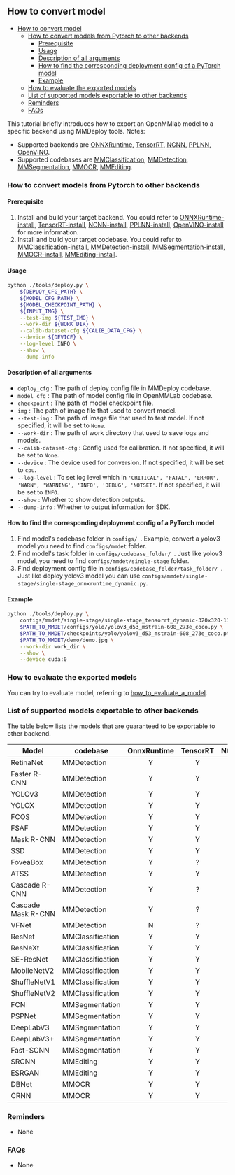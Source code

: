 ## How to convert model

<!-- TOC -->

- [How to convert model](#how-to-convert-model)
  - [How to convert models from Pytorch to other backends](#how-to-convert-models-from-pytorch-to-other-backends)
    - [Prerequisite](#prerequisite)
    - [Usage](#usage)
    - [Description of all arguments](#description-of-all-arguments)
    - [How to find the corresponding deployment config of a PyTorch model](#how-to-find-the-corresponding-deployment-config-of-a-pytorch-model)
    - [Example](#example)
  - [How to evaluate the exported models](#how-to-evaluate-the-exported-models)
  - [List of supported models exportable to other backends](#list-of-supported-models-exportable-to-other-backends)
  - [Reminders](#reminders)
  - [FAQs](#faqs)

<!-- TOC -->

This tutorial briefly introduces how to export an OpenMMlab model to a specific backend using MMDeploy tools.
Notes:
- Supported backends are [ONNXRuntime](../backends/onnxruntime.md), [TensorRT](../backends/tensorrt.md), [NCNN](../backends/ncnn.md), [PPLNN](../backends/pplnn.md), [OpenVINO](../backends/openvino.md).
- Supported codebases are [MMClassification](../codebases/mmcls.md), [MMDetection](../codebases/mmdet.md), [MMSegmentation](../codebases/mmseg.md), [MMOCR](../codebases/mmocr.md), [MMEditing](../codebases/mmedit.md).

### How to convert models from Pytorch to other backends

#### Prerequisite

1. Install and build your target backend. You could refer to [ONNXRuntime-install](../backends/onnxruntime.md), [TensorRT-install](../backends/tensorrt.md), [NCNN-install](../backends/ncnn.md), [PPLNN-install](../backends/pplnn.md), [OpenVINO-install](../backends/openvino.md) for more information.
2. Install and build your target codebase. You could refer to [MMClassification-install](https://github.com/open-mmlab/mmclassification/blob/master/docs/install.md), [MMDetection-install](https://github.com/open-mmlab/mmdetection/blob/master/docs/get_started.md), [MMSegmentation-install](https://github.com/open-mmlab/mmsegmentation/blob/master/docs/get_started.md#installation), [MMOCR-install](https://github.com/open-mmlab/mmocr/blob/main/docs/install.md), [MMEditing-install](https://github.com/open-mmlab/mmediting/blob/master/docs/install.md).

#### Usage

```bash
python ./tools/deploy.py \
    ${DEPLOY_CFG_PATH} \
    ${MODEL_CFG_PATH} \
    ${MODEL_CHECKPOINT_PATH} \
    ${INPUT_IMG} \
    --test-img ${TEST_IMG} \
    --work-dir ${WORK_DIR} \
    --calib-dataset-cfg ${CALIB_DATA_CFG} \
    --device ${DEVICE} \
    --log-level INFO \
    --show \
    --dump-info
```

#### Description of all arguments

- `deploy_cfg` : The path of deploy config file in MMDeploy codebase.
- `model_cfg` : The path of model config file in OpenMMLab codebase.
- `checkpoint` : The path of model checkpoint file.
- `img` : The path of image file that used to convert model.
- `--test-img` : The path of image file that used to test model. If not specified, it will be set to `None`.
- `--work-dir` : The path of work directory that used to save logs and models.
- `--calib-dataset-cfg` : Config used for calibration. If not specified, it will be set to `None`.
- `--device` : The device used for conversion. If not specified, it will be set to `cpu`.
- `--log-level` : To set log level which in `'CRITICAL', 'FATAL', 'ERROR', 'WARN', 'WARNING', 'INFO', 'DEBUG', 'NOTSET'`. If not specified, it will be set to `INFO`.
- `--show` : Whether to show detection outputs.
- `--dump-info` : Whether to output information for SDK.

#### How to find the corresponding deployment config of a PyTorch model

1. Find model's codebase folder in `configs/ `. Example, convert a yolov3 model you need to find `configs/mmdet` folder.
2. Find model's task folder in `configs/codebase_folder/ `. Just like yolov3 model, you need to find `configs/mmdet/single-stage` folder.
3. Find deployment config file in `configs/codebase_folder/task_folder/ `. Just like deploy yolov3 model you can use `configs/mmdet/single-stage/single-stage_onnxruntime_dynamic.py`.

#### Example

```bash
python ./tools/deploy.py \
    configs/mmdet/single-stage/single-stage_tensorrt_dynamic-320x320-1344x1344.py \
    $PATH_TO_MMDET/configs/yolo/yolov3_d53_mstrain-608_273e_coco.py \
    $PATH_TO_MMDET/checkpoints/yolo/yolov3_d53_mstrain-608_273e_coco.pth \
    $PATH_TO_MMDET/demo/demo.jpg \
    --work-dir work_dir \
    --show \
    --device cuda:0
```

### How to evaluate the exported models

You can try to evaluate model, referring to [how_to_evaluate_a_model](./how_to_evaluate_a_model.md).

### List of supported models exportable to other backends

The table below lists the models that are guaranteed to be exportable to other backend.

| Model              | codebase         | OnnxRuntime | TensorRT | NCNN | PPLNN | OpenVINO | model config file(example)                                                            |
|--------------------|------------------|:-----------:|:--------:|:----:|:-----:|:--------:|:--------------------------------------------------------------------------------------|
| RetinaNet          | MMDetection      |      Y      |    Y     |  Y   |   Y   |    Y     | $MMDET_DIR/configs/retinanet/retinanet_r50_fpn_1x_coco.py                             |
| Faster R-CNN       | MMDetection      |      Y      |    Y     |  Y   |   Y   |    Y     | $MMDET_DIR/configs/faster_rcnn/faster_rcnn_r50_fpn_1x_coco.py                         |
| YOLOv3             | MMDetection      |      Y      |    Y     |  Y   |   Y   |    Y     | $MMDET_DIR/configs/yolo/yolov3_d53_mstrain-608_273e_coco.py                           |
| YOLOX              | MMDetection      |      Y      |    Y     |  ?   |   ?   |    Y     | $MMDET_DIR/configs/yolox/yolox_tiny_8x8_300e_coco.py                                  |
| FCOS               | MMDetection      |      Y      |    Y     |  Y   |   N   |    Y     | $MMDET_DIR/configs/fcos/fcos_r50_caffe_fpn_gn-head_4x4_1x_coco.                       |
| FSAF               | MMDetection      |      Y      |    Y     |  Y   |   Y   |    Y     | $MMDET_DIR/configs/fsaf/fsaf_r50_fpn_1x_coco.py                                       |
| Mask R-CNN         | MMDetection      |      Y      |    Y     |  N   |   Y   |    Y     | $MMDET_DIR/configs/mask_rcnn/mask_rcnn_r50_fpn_1x_coco.py                             |
| SSD                | MMDetection      |      Y      |    Y     |  Y   |   Y   |    Y     | $MMDET_DIR/configs/ssd/ssd300_coco.py                                                 |
| FoveaBox           | MMDetection      |      Y      |    ?     |  ?   |   ?   |    Y     | $MMDET_DIR/configs/foveabox/fovea_r50_fpn_4x4_1x_coco.py                              |
| ATSS               | MMDetection      |      Y      |    Y     |  ?   |   ?   |    Y     | $MMDET_DIR/configs/atss/atss_r50_fpn_1x_coco.py                                       |
| Cascade R-CNN      | MMDetection      |      Y      |    ?     |  ?   |   Y   |    Y     | $MMDET_DIR/configs/cascade_rcnn/cascade_rcnn_r50_fpn_1x_coco.py                       |
| Cascade Mask R-CNN | MMDetection      |      Y      |    ?     |  ?   |   Y   |    Y     | $MMDET_DIR/configs/cascade_rcnn/cascade_mask_rcnn_r50_fpn_1x_coco.py                  |
| VFNet              | MMDetection      |      N      |    ?     |  ?   |   ?   |    Y     | $MMDET_DIR/configs/vfnet/vfnet_r50_fpn_1x_coco.py                                     |
| ResNet             | MMClassification |      Y      |    Y     |  Y   |   Y   |    N     | $MMCLS_DIR/configs/resnet/resnet18_b32x8_imagenet.py                                  |
| ResNeXt            | MMClassification |      Y      |    Y     |  Y   |   Y   |    N     | $MMCLS_DIR/configs/resnext/resnext50_32x4d_b32x8_imagenet.py                          |
| SE-ResNet          | MMClassification |      Y      |    Y     |  Y   |   Y   |    N     | $MMCLS_DIR/configs/seresnet/seresnet50_b32x8_imagenet.py                              |
| MobileNetV2        | MMClassification |      Y      |    Y     |  Y   |   Y   |    N     | $MMCLS_DIR/configs/mobilenet_v2/mobilenet_v2_b32x8_imagenet.py                        |
| ShuffleNetV1       | MMClassification |      Y      |    Y     |  Y   |   Y   |    N     | $MMCLS_DIR/configs/shufflenet_v1/shufflenet_v1_1x_b64x16_linearlr_bn_nowd_imagenet.py |
| ShuffleNetV2       | MMClassification |      Y      |    Y     |  Y   |   Y   |    N     | $MMCLS_DIR/configs/shufflenet_v2/shufflenet_v2_1x_b64x16_linearlr_bn_nowd_imagenet.py |
| FCN                | MMSegmentation   |      Y      |    Y     |  Y   |   Y   |    Y     | $MMSEG_DIR/configs/fcn/fcn_r50-d8_512x1024_40k_cityscapes.py                          |
| PSPNet             | MMSegmentation   |      Y      |    Y     |  N   |   Y   |    Y     | $MMSEG_DIR/configs/pspnet/pspnet_r50-d8_512x1024_40k_cityscapes.py                    |
| DeepLabV3          | MMSegmentation   |      Y      |    Y     |  Y   |   Y   |    Y     | $MMSEG_DIR/configs/deeplabv3/deeplabv3_r50-d8_512x1024_40k_cityscapes.py              |
| DeepLabV3+         | MMSegmentation   |      Y      |    Y     |  Y   |   Y   |    Y     | $MMSEG_DIR/configs/deeplabv3plus/deeplabv3plus_r50-d8_512x1024_40k_cityscapes.py      |
| Fast-SCNN          | MMSegmentation   |      Y      |    Y     |  N   |   Y   |    Y     | ${MMSEG_DIR}/configs/fastscnn/fast_scnn_lr0.12_8x4_160k_cityscapes.py                 |
| SRCNN              | MMEditing        |      Y      |    Y     |  N   |   Y   |    N     | $MMSEG_DIR/configs/restorers/srcnn/srcnn_x4k915_g1_1000k_div2k.py                     |
| ESRGAN             | MMEditing        |      Y      |    Y     |  N   |   Y   |    N     | $MMSEG_DIR/configs/restorers/esrgan/esrgan_psnr_x4c64b23g32_g1_1000k_div2k.py         |
| DBNet              | MMOCR            |      Y      |    Y     |  Y   |   Y   |    Y     | $MMOCR_DIR/configs/textdet/dbnet/dbnet_r18_fpnc_1200e_icdar2015.py                    |
| CRNN               | MMOCR            |      Y      |    Y     |  Y   |   N   |    N     | $MMOCR_DIR/configs/textrecog/tps/crnn_academic_dataset.py                             |


### Reminders

- None

### FAQs

- None
